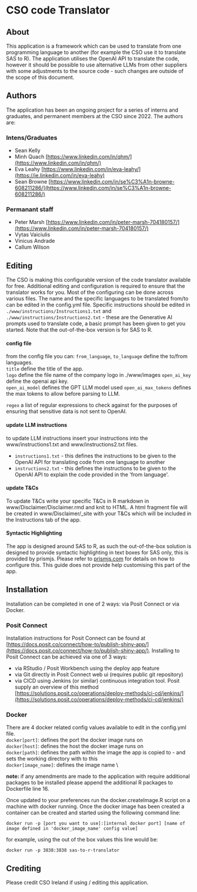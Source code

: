 # CSO code Translator

## About 
This application is a framework which can be used to translate from one programming language to another (for example the CSO use it to translate SAS to R). The application utilises the OpenAI API to translate the code, however it should be possible to use alternative LLMs from other suppliers with some adjustments to the source code - such changes are outside of the scope of this document.

## Authors

The application has been an ongoing project for a series of interns and graduates, and permanent members at the CSO since 2022. The authors are:

### Intens/Graduates
- Sean Kelly 
- Minh Quach [https://www.linkedin.com/in/qhm/](https://www.linkedin.com/in/qhm/)
- Eva Leahy [https://www.linkedin.com/in/eva-leahy/](https://ie.linkedin.com/in/eva-leahy)
- Sean Browne [https://www.linkedin.com/in/se%C3%A1n-browne-608211286/](https://www.linkedin.com/in/se%C3%A1n-browne-608211286/)

### Permanant staff
- Peter Marsh [https://www.linkedin.com/in/peter-marsh-704180157/](https://www.linkedin.com/in/peter-marsh-704180157/)
- Vytas Vaiciulis
- Vinicus Andrade
- Callum Wilson

## Editing
The CSO is making this configurable version of the code translator available for free. Additional editing and configuration is required to ensure that the translator works for you. Most of the configuring can be done across various files. The name and the specific languages to be translated from/to can be edited in the config.yml file. Specific instructions should be edited in `./www/instructions/Instructions1.txt` and `./www/instructions/Instructions2.txt` - these are the Generative AI prompts used to translate code, a basic prompt has been given to get you started. Note that the out-of-the-box version is for SAS to R.

#### config file 
from the config file you can:
`from_language`, `to_language` define the to/from languages. \
`title` define the title of the app. \
`logo` define the file name of the company logo in ./www/images
`open_ai_key` define the openai api key. \
`open_ai_model` defines the GPT LLM model used
`open_ai_max_tokens` defines the max tokens to allow before parsing to LLM.

`regex` a list of regular expressions to check against for the purposes of ensuring that sensitive data is not sent to OpenAI.

#### update LLM instructions
to update LLM instructions insert your instructions into the www/instructions1.txt and www/instructions2.txt files.
- `instructions1.txt` - this defines the instructions to be given to the OpenAI API for translating code from one language to another
- `instructions2.txt` - this defines the instructions to be given to the OpenAI API to explain the code provided in the 'from language'.

#### update T&Cs
To update T&Cs write your specific T&Cs in R markdown in www/Disclaimer/Disclaimer.rmd and knit to HTML. A html fragment file will be created in www/Disclaimer/_site with your T&Cs which will be included in the Instructions tab of the app.

#### Syntactic Highlighting
The app is designed around SAS to R, as such the out-of-the-box solution is designed to provide syntactic highlighting in text boxes for SAS only, this is provided by prismjs. Please refer to [prismjs.com](https://www.prismjs.com/) for details on how to configure this. This guide does not provide help customising this part of the app. 

## Installation

Installation can be completed in one of 2 ways: via Posit Connect or via Docker.

### Posit Connect
Installation instructions for Posit Connect can be found at [https://docs.posit.co/connect/how-to/publish-shiny-app/](https://docs.posit.co/connect/how-to/publish-shiny-app/).
Installing to Posit Connect can be achieved via one of 3 ways:
  - via RStudio / Posit Workbench using the deploy app feature
  - via Git directly in Posit Connect web ui (requires public git repository)
  - via CICD using Jenkins (or similar) continuous integration tool. Posit supply an overview of this method [https://solutions.posit.co/operations/deploy-methods/ci-cd/jenkins/](https://solutions.posit.co/operations/deploy-methods/ci-cd/jenkins/)
  
### Docker
There are 4 docker related config values available to edit in the config.yml file. \
`docker[port]`: defines the port the docker image runs on \
`docker[host]`: defines the host the docker image runs on \
`docker[path]`: defines the path within the image the app is copied to - and sets the working directory with to this \
`docker[image_name]`: defines the image name \

**note:** if any amendments are made to the application with require additional packages to be installed please append the additional R packages to Dockerfile line 16.

Once updated to your preferences run the docker.createImage.R script on a machine with docker running. Once the docker image has been created a container can be created and started using the following command line:

```docker run -p [port you want to use]:[internal docker port] [name of image defined in 'docker_image_name' config value]```

for example, using the out of the box values this line would be:

```
docker run -p 3838:3838 sas-to-r-translator
```

## Crediting

Please credit CSO Ireland if using / editing this application.






